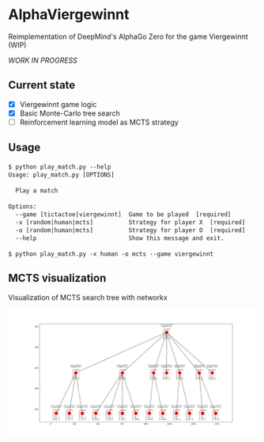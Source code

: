 # AlphaViergewinnt
Reimplementation of DeepMind's AlphaGo Zero for the game Viergewinnt (WIP)

_WORK IN PROGRESS_

## Current state
  - [x] Viergewinnt game logic
  - [x] Basic Monte-Carlo tree search
  - [ ] Reinforcement learning model as MCTS strategy

## Usage
    $ python play_match.py --help
    Usage: play_match.py [OPTIONS]

      Play a match

    Options:
      --game [tictactoe|viergewinnt]  Game to be played  [required]
      -x [random|human|mcts]          Strategy for player X  [required]
      -o [random|human|mcts]          Strategy for player O  [required]
      --help                          Show this message and exit.

    $ python play_match.py -x human -o mcts --game viergewinnt

## MCTS visualization
Visualization of MCTS search tree with networkx

![mcts](/doc/tree_search.png?raw=true)
